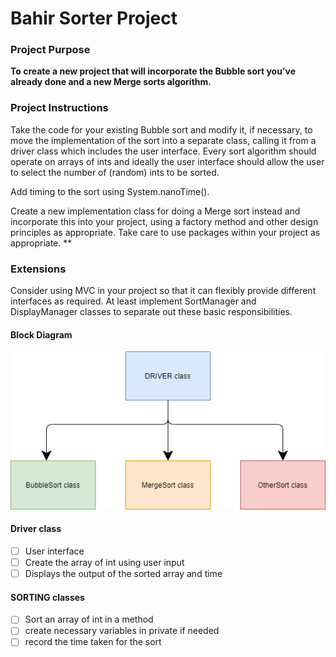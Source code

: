 # Bahir Sorter Project

### Project Purpose
**To create a new project that will incorporate the Bubble sort you’ve already done and a new Merge sorts algorithm.**

### Project Instructions
Take the code for your existing Bubble sort  and modify it, if necessary, to move the implementation of the sort into a separate class, calling it from a driver class which includes the user interface. Every sort algorithm should operate on arrays of ints and ideally the user interface should allow the user to select the number of (random) ints to be sorted.

Add timing to the sort using System.nanoTime().

Create a new implementation class for doing a Merge sort instead and incorporate this into your project, using a factory method and other design principles as appropriate.
Take care to use packages within your project as appropriate.
**
### Extensions
Consider using MVC in your project so that it can flexibly provide different interfaces as required.
At least implement SortManager and DisplayManager classes to separate out these basic responsibilities.

#### Block Diagram
![Block diagram](JavaSortAPPBlockDiagram.png)

#### Driver class
- [ ] User interface
- [ ] Create the array of int using user input
- [ ] Displays the output of the sorted array and time

#### SORTING classes
- [ ] Sort an array of int in a method
- [ ] create necessary variables in private if needed
- [ ] record the time taken for the sort
